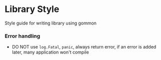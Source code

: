# Library Style

Style guide for writing library using gommon

### Error handling

- DO NOT use `log.Fatal`, `panic`, always return error, if an error is added later, many application won't compile